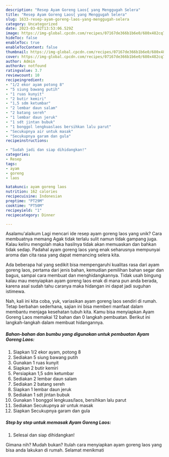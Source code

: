 ```yaml
---
description: "Resep Ayam Goreng Laos{ yang Menggugah Selera"
title: "Resep Ayam Goreng Laos{ yang Menggugah Selera"
slug: 1633-resep-ayam-goreng-laos-yang-menggugah-selera
category: Uncategorized
date: 2023-03-02T13:53:06.529Z
image: https://img-global.cpcdn.com/recipes/07167de366b1b6e0/680x482cq70/ayam-goreng-laos-foto-resep-utama.jpg
hideToc: false
enableToc: true
enableTocContent: false
thumbnail: https://img-global.cpcdn.com/recipes/07167de366b1b6e0/680x482cq70/ayam-goreng-laos-foto-resep-utama.jpg
cover: https://img-global.cpcdn.com/recipes/07167de366b1b6e0/680x482cq70/ayam-goreng-laos-foto-resep-utama.jpg
author: Admin
authorAv: notfound
ratingvalue: 3.7
reviewcount: 10
recipeingredient:
- "1/2 ekor ayam potong 8"
- "5 siung bawang putih"
- "1 ruas kunyit"
- "2 butir kemiri"
- "1,5 sdm ketumbar"
- "2 lembar daun salam"
- "2 batang sereh"
- "1 lembar daun jeruk"
- "1 sdt jintan bubuk"
- "1 bonggol lengkuaslaos bersihkan lalu parut"
- "Secukupnya air untuk masak"
- "Secukupnya garam dan gula"
recipeinstructions:

- "Sudah jadi dan siap dihidangkan!"
categories:
- Resep
tags:
- ayam
- goreng
- laos

katakunci: ayam goreng laos 
nutrition: 162 calories
recipecuisine: Indonesian
preptime: "PT29M"
cooktime: "PT50M"
recipeyield: "1"
recipecategory: Dinner

---
```



Asalamu'alaikum Lagi mencari ide resep ayam goreng laos yang unik? Cara membuatnya memang Agak tidak terlalu sulit namun tidak gampang juga. Kalau keliru mengolah maka hasilnya tidak akan memuaskan dan bahkan tidak sedap. Padahal ayam goreng laos yang enak seharusnya mempunyai aroma dan cita rasa yang dapat memancing selera kita.


Ada beberapa hal yang sedikit bisa mempengaruhi kualitas rasa dari ayam goreng laos, pertama dari jenis bahan, kemudian pemilihan bahan segar dan bagus, sampai cara membuat dan menghidangkannya. Tidak usah bingung kalau mau menyiapkan ayam goreng laos enak di mana pun anda berada, karena asal sudah tahu caranya maka hidangan ini dapat jadi suguhan istimewa.




Nah, kali ini kita coba, yuk, variasikan ayam goreng laos sendiri di rumah. Tetap berbahan sederhana, sajian ini bisa memberi manfaat dalam membantu menjaga kesehatan tubuh kita. Kamu bisa menyiapkan Ayam Goreng Laos memakai 12 bahan dan 0 langkah pembuatan. Berikut ini langkah-langkah dalam membuat hidangannya.

<!--inarticleads1-->

##### Bahan-bahan dan bumbu yang digunakan untuk pembuatan Ayam Goreng Laos:

1. Siapkan 1/2 ekor ayam, potong 8
1. Sediakan 5 siung bawang putih
1. Gunakan 1 ruas kunyit
1. Siapkan 2 butir kemiri
1. Persiapkan 1,5 sdm ketumbar
1. Sediakan 2 lembar daun salam
1. Sediakan 2 batang sereh
1. Siapkan 1 lembar daun jeruk
1. Sediakan 1 sdt jintan bubuk
1. Gunakan 1 bonggol lengkuas/laos, bersihkan lalu parut
1. Sediakan Secukupnya air untuk masak
1. Siapkan Secukupnya garam dan gula




<!--inarticleads2-->

##### Step by step untuk memasak Ayam Goreng Laos:


1. Selesai dan siap dihidangkan!



Gimana nih? Mudah bukan? Itulah cara menyiapkan ayam goreng laos yang bisa anda lakukan di rumah. Selamat menikmati
